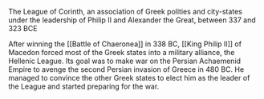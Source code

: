 The League of Corinth, an association of Greek polities and city-states under the leadership of Philip II and Alexander the Great, between 337 and 323 BCE

After winning the [[Battle of Chaeronea]] in 338 BC, [[King Philip II]] of Macedon forced most of the Greek states into a military alliance, the Hellenic League. Its goal was to make war on the Persian Achaemenid Empire to avenge the second Persian invasion of Greece in 480 BC. He managed to convince the other Greek states to elect him as the leader of the League and started preparing for the war.